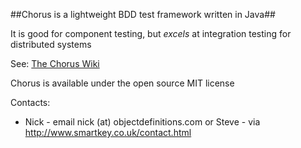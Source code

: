 ##Chorus is a lightweight BDD test framework written in Java##

It is good for component testing, but *excels* at integration testing for distributed systems

See: [The Chorus Wiki](http://github.com/Chorus-bdd/Chorus/wiki)

Chorus is available under the open source MIT license

Contacts:
 * Nick - email nick (at) objectdefinitions.com
   or Steve - via http://www.smartkey.co.uk/contact.html

